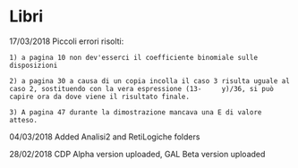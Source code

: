 # Libri
17/03/2018 Piccoli errori risolti:

    1) a pagina 10 non dev'esserci il coefficiente binomiale sulle disposizioni
    
    2) a pagina 30 a causa di un copia incolla il caso 3 risulta uguale al caso 2, sostituendo con la vera espressione (13-     y)/36, si può capire ora da dove viene il risultato finale.
    
    3) A pagina 47 durante la dimostrazione mancava una E di valore atteso.

04/03/2018 Added Analisi2 and RetiLogiche folders

28/02/2018 CDP Alpha version uploaded, GAL Beta version uploaded
